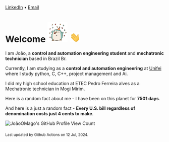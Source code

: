 [LinkedIn](https://www.linkedin.com/in/joão-pedro-gozzoli-b95641301/) &bull;
[Email](joaopedrogozzoli@gmail.com)

# Welcome <img src="happy.gif" height="64px" /> <img src="wave.gif" height="32px" />

I am João, a  **control and automation engineering student** and **mechatronic technician** based in Brazil Br.

Currently, I am studying as a **control and automation engineering** at [Unifei](https://unifei.edu.br) where I study python, C, C++, project management and Ai.

I did my high school education at ETEC Pedro Ferreira alves as a Mechatronic technician in Mogi Mirim.

Here is a random fact about me - I have been on this planet for **7501 days**.

And here is a just a random fact -  **Every U.S. bill regardless of denomination costs just 4 cents to make**.

![JoãoOMago's GitHub Profile View Count](https://komarev.com/ghpvc/?username=JoaoOMago)

<sub>Last updated by Github Actions on 12 Jul, 2024.</sub>

